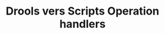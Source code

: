 ---
title: Drools vers Scripts Operation handlers
sidebar_position: 1
Theme: dev
Icon: fas fa-cogs
Description : Remplacez vos `Drools Operation Handlers` par des `Scripts Operation handlers`.
StartPage : drools
Duration : 1h
visible : true
---